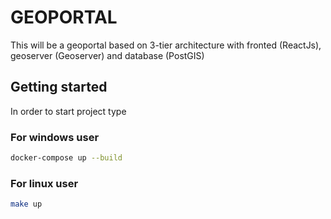 # GEOPORTAL

This will be a geoportal based on 3-tier architecture with fronted (ReactJs), geoserver (Geoserver) and database (PostGIS)

## Getting started

In order to start project type

### For windows user

```bash
docker-compose up --build
```

### For linux user

```bash
make up
```
